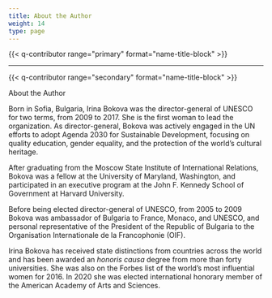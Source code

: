 ```yaml
---
title: About the Author
weight: 14
type: page
---
```


{{< q-contributor range="primary" format="name-title-block" >}}

---

{{< q-contributor range="secondary" format="name-title-block" >}}

About the Author

Born in Sofia, Bulgaria, Irina Bokova was the director-general of UNESCO for two terms, from 2009 to 2017. She is the first woman to lead the organization. As director-general, Bokova was actively engaged in the UN efforts to adopt Agenda 2030 for Sustainable Development, focusing on quality education, gender equality, and the protection of the world’s cultural heritage.

After graduating from the Moscow State Institute of International Relations, Bokova was a fellow at the University of Maryland, Washington, and participated in an executive program at the John F. Kennedy School of Government at Harvard University.

Before being elected director-general of UNESCO, from 2005 to 2009 Bokova was ambassador of Bulgaria to France, Monaco, and UNESCO, and personal representative of the President of the Republic of Bulgaria to the Organisation Internationale de la Francophonie (OIF).

Irina Bokova has received state distinctions from countries across the world and has been awarded an *honoris causa* degree from more than forty universities. She was also on the Forbes list of the world’s most influential women for 2016. In 2020 she was elected international honorary member of the American Academy of Arts and Sciences.

